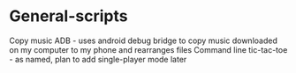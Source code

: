 # General-scripts

Copy music ADB - uses android debug bridge to copy music downloaded on my computer to my phone and rearranges files
Command line tic-tac-toe - as named, plan to add single-player mode later
